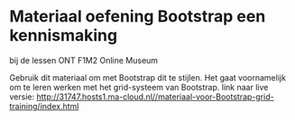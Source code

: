 # Materiaal oefening Bootstrap een kennismaking

bij de lessen ONT F1M2 Online Museum

Gebruik dit materiaal om met Bootstrap dit te stijlen.
Het gaat voornamelijk om te leren werken met het grid-systeem van Bootstrap.
link naar live versie: http://31747.hosts1.ma-cloud.nl//materiaal-voor-Bootstrap-grid-training/index.html
